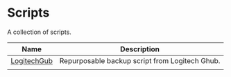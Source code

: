 # Scripts
A collection of scripts.

| Name                                        | Description                                    |
| ------------------------------------------- | ---------------------------------------------- |
| [LogitechGub](LogitechGhubBackup/README.md) | Repurposable backup script from Logitech Ghub. |
|                                             |                                                |
